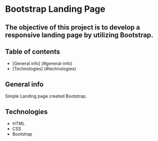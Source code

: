 # Bootstrap Landing Page

## The objective of this project is to develop a responsive landing page by utilizing Bootstrap.

## Table of contents
* [General info] (#general-info)
* [Technologies] (#technologies)

## General info 
Simple Landing page created Bootstrap.

## Technologies
* HTML
* CSS
* Bootstrap




